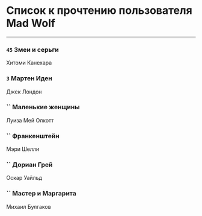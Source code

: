 # Список к прочтению пользователя Mad Wolf
---

### `45` Змеи и серьги
Хитоми Канехара

### `3` Мартен Иден
Джек Лондон

### `` Маленькие женщины
Луиза Мей Олкотт

### `` Франкенштейн
Мэри Шелли

### `` Дориан Грей
Оскар Уайльд

### `` Мастер и Маргарита
Михаил Булгаков

